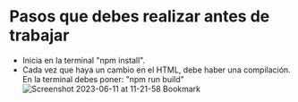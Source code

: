 # Pasos que debes realizar antes de trabajar

- Inicia en la terminal "npm install".
- Cada vez que haya un cambio en el HTML, debe haber una compilación. En la terminal debes poner: "npm run build"
![Screenshot 2023-06-11 at 11-21-58 Bookmark](https://github.com/PieroBryanBL/App_Bookmark-Landing/assets/107169260/e20a1359-c4cd-4f34-a7ee-13dcefd07705)
